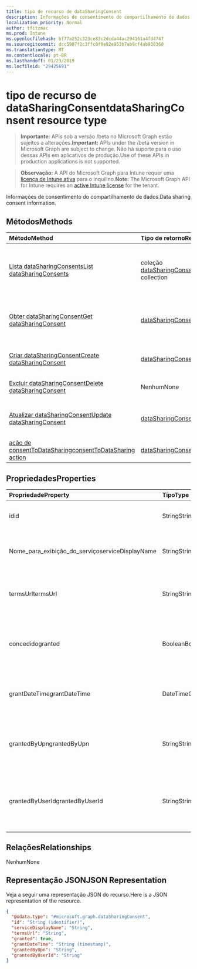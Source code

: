 ```yaml
---
title: tipo de recurso de dataSharingConsent
description: Informações de consentimento do compartilhamento de dados.
localization_priority: Normal
author: tfitzmac
ms.prod: Intune
ms.openlocfilehash: bf77a252c323ce83c2dcda44ac294161a4fd4747
ms.sourcegitcommit: dcc5907f2c3ffc0f0e82e953b7ab9cf4ab938360
ms.translationtype: MT
ms.contentlocale: pt-BR
ms.lasthandoff: 01/23/2019
ms.locfileid: "29425691"
---
```

# <a name="datasharingconsent-resource-type"></a><span data-ttu-id="18418-103">tipo de recurso de dataSharingConsent</span><span class="sxs-lookup"><span data-stu-id="18418-103">dataSharingConsent resource type</span></span>

> <span data-ttu-id="18418-104">**Importante:** APIs sob a versão /beta no Microsoft Graph estão sujeitos a alterações.</span><span class="sxs-lookup"><span data-stu-id="18418-104">**Important:** APIs under the /beta version in Microsoft Graph are subject to change.</span></span> <span data-ttu-id="18418-105">Não há suporte para o uso dessas APIs em aplicativos de produção.</span><span class="sxs-lookup"><span data-stu-id="18418-105">Use of these APIs in production applications is not supported.</span></span>

> <span data-ttu-id="18418-106">**Observação:** A API do Microsoft Graph para Intune requer uma [licença de Intune ativa](https://go.microsoft.com/fwlink/?linkid=839381) para o inquilino.</span><span class="sxs-lookup"><span data-stu-id="18418-106">**Note:** The Microsoft Graph API for Intune requires an [active Intune license](https://go.microsoft.com/fwlink/?linkid=839381) for the tenant.</span></span>

<span data-ttu-id="18418-107">Informações de consentimento do compartilhamento de dados.</span><span class="sxs-lookup"><span data-stu-id="18418-107">Data sharing consent information.</span></span>

## <a name="methods"></a><span data-ttu-id="18418-108">Métodos</span><span class="sxs-lookup"><span data-stu-id="18418-108">Methods</span></span>
|<span data-ttu-id="18418-109">Método</span><span class="sxs-lookup"><span data-stu-id="18418-109">Method</span></span>|<span data-ttu-id="18418-110">Tipo de retorno</span><span class="sxs-lookup"><span data-stu-id="18418-110">Return Type</span></span>|<span data-ttu-id="18418-111">Descrição</span><span class="sxs-lookup"><span data-stu-id="18418-111">Description</span></span>|
|:---|:---|:---|
|[<span data-ttu-id="18418-112">Lista dataSharingConsents</span><span class="sxs-lookup"><span data-stu-id="18418-112">List dataSharingConsents</span></span>](../api/intune-devices-datasharingconsent-list.md)|<span data-ttu-id="18418-113">coleção [dataSharingConsent](../resources/intune-devices-datasharingconsent.md)</span><span class="sxs-lookup"><span data-stu-id="18418-113">[dataSharingConsent](../resources/intune-devices-datasharingconsent.md) collection</span></span>|<span data-ttu-id="18418-114">Lista as propriedades e os relacionamentos dos objetos [dataSharingConsent](../resources/intune-devices-datasharingconsent.md) .</span><span class="sxs-lookup"><span data-stu-id="18418-114">List properties and relationships of the [dataSharingConsent](../resources/intune-devices-datasharingconsent.md) objects.</span></span>|
|[<span data-ttu-id="18418-115">Obter dataSharingConsent</span><span class="sxs-lookup"><span data-stu-id="18418-115">Get dataSharingConsent</span></span>](../api/intune-devices-datasharingconsent-get.md)|[<span data-ttu-id="18418-116">dataSharingConsent</span><span class="sxs-lookup"><span data-stu-id="18418-116">dataSharingConsent</span></span>](../resources/intune-devices-datasharingconsent.md)|<span data-ttu-id="18418-117">Leia as propriedades e os relacionamentos do objeto [dataSharingConsent](../resources/intune-devices-datasharingconsent.md) .</span><span class="sxs-lookup"><span data-stu-id="18418-117">Read properties and relationships of the [dataSharingConsent](../resources/intune-devices-datasharingconsent.md) object.</span></span>|
|[<span data-ttu-id="18418-118">Criar dataSharingConsent</span><span class="sxs-lookup"><span data-stu-id="18418-118">Create dataSharingConsent</span></span>](../api/intune-devices-datasharingconsent-create.md)|[<span data-ttu-id="18418-119">dataSharingConsent</span><span class="sxs-lookup"><span data-stu-id="18418-119">dataSharingConsent</span></span>](../resources/intune-devices-datasharingconsent.md)|<span data-ttu-id="18418-120">Crie um novo objeto de [dataSharingConsent](../resources/intune-devices-datasharingconsent.md) .</span><span class="sxs-lookup"><span data-stu-id="18418-120">Create a new [dataSharingConsent](../resources/intune-devices-datasharingconsent.md) object.</span></span>|
|[<span data-ttu-id="18418-121">Excluir dataSharingConsent</span><span class="sxs-lookup"><span data-stu-id="18418-121">Delete dataSharingConsent</span></span>](../api/intune-devices-datasharingconsent-delete.md)|<span data-ttu-id="18418-122">Nenhum</span><span class="sxs-lookup"><span data-stu-id="18418-122">None</span></span>|<span data-ttu-id="18418-123">Exclui um [dataSharingConsent](../resources/intune-devices-datasharingconsent.md).</span><span class="sxs-lookup"><span data-stu-id="18418-123">Deletes a [dataSharingConsent](../resources/intune-devices-datasharingconsent.md).</span></span>|
|[<span data-ttu-id="18418-124">Atualizar dataSharingConsent</span><span class="sxs-lookup"><span data-stu-id="18418-124">Update dataSharingConsent</span></span>](../api/intune-devices-datasharingconsent-update.md)|[<span data-ttu-id="18418-125">dataSharingConsent</span><span class="sxs-lookup"><span data-stu-id="18418-125">dataSharingConsent</span></span>](../resources/intune-devices-datasharingconsent.md)|<span data-ttu-id="18418-126">Atualize as propriedades de um objeto [dataSharingConsent](../resources/intune-devices-datasharingconsent.md) .</span><span class="sxs-lookup"><span data-stu-id="18418-126">Update the properties of a [dataSharingConsent](../resources/intune-devices-datasharingconsent.md) object.</span></span>|
|[<span data-ttu-id="18418-127">ação de consentToDataSharing</span><span class="sxs-lookup"><span data-stu-id="18418-127">consentToDataSharing action</span></span>](../api/intune-devices-datasharingconsent-consenttodatasharing.md)|[<span data-ttu-id="18418-128">dataSharingConsent</span><span class="sxs-lookup"><span data-stu-id="18418-128">dataSharingConsent</span></span>](../resources/intune-devices-datasharingconsent.md)|<span data-ttu-id="18418-129">Ainda não documentado</span><span class="sxs-lookup"><span data-stu-id="18418-129">Not yet documented</span></span>|

## <a name="properties"></a><span data-ttu-id="18418-130">Propriedades</span><span class="sxs-lookup"><span data-stu-id="18418-130">Properties</span></span>
|<span data-ttu-id="18418-131">Propriedade</span><span class="sxs-lookup"><span data-stu-id="18418-131">Property</span></span>|<span data-ttu-id="18418-132">Tipo</span><span class="sxs-lookup"><span data-stu-id="18418-132">Type</span></span>|<span data-ttu-id="18418-133">Descrição</span><span class="sxs-lookup"><span data-stu-id="18418-133">Description</span></span>|
|:---|:---|:---|
|<span data-ttu-id="18418-134">id</span><span class="sxs-lookup"><span data-stu-id="18418-134">id</span></span>|<span data-ttu-id="18418-135">String</span><span class="sxs-lookup"><span data-stu-id="18418-135">String</span></span>|<span data-ttu-id="18418-136">O consentimento de compartilhamento de dados Id</span><span class="sxs-lookup"><span data-stu-id="18418-136">The data sharing consent Id</span></span>|
|<span data-ttu-id="18418-137">Nome_para_exibição_do_serviço</span><span class="sxs-lookup"><span data-stu-id="18418-137">serviceDisplayName</span></span>|<span data-ttu-id="18418-138">String</span><span class="sxs-lookup"><span data-stu-id="18418-138">String</span></span>|<span data-ttu-id="18418-139">O nome para exibição do fluxo de trabalho de serviço</span><span class="sxs-lookup"><span data-stu-id="18418-139">The display name of the service work flow</span></span>|
|<span data-ttu-id="18418-140">termsUrl</span><span class="sxs-lookup"><span data-stu-id="18418-140">termsUrl</span></span>|<span data-ttu-id="18418-141">String</span><span class="sxs-lookup"><span data-stu-id="18418-141">String</span></span>|<span data-ttu-id="18418-142">O TermsUrl para os consentimento de compartilhamento de dados</span><span class="sxs-lookup"><span data-stu-id="18418-142">The TermsUrl for the data sharing consent</span></span>|
|<span data-ttu-id="18418-143">concedido</span><span class="sxs-lookup"><span data-stu-id="18418-143">granted</span></span>|<span data-ttu-id="18418-144">Boolean</span><span class="sxs-lookup"><span data-stu-id="18418-144">Boolean</span></span>|<span data-ttu-id="18418-145">O estado foram concedido para os consentimento de compartilhamento de dados</span><span class="sxs-lookup"><span data-stu-id="18418-145">The granted state for the data sharing consent</span></span>|
|<span data-ttu-id="18418-146">grantDateTime</span><span class="sxs-lookup"><span data-stu-id="18418-146">grantDateTime</span></span>|<span data-ttu-id="18418-147">DateTimeOffset</span><span class="sxs-lookup"><span data-stu-id="18418-147">DateTimeOffset</span></span>|<span data-ttu-id="18418-148">O consentimento de tempo foi concedido para esta conta</span><span class="sxs-lookup"><span data-stu-id="18418-148">The time consent was granted for this account</span></span>|
|<span data-ttu-id="18418-149">grantedByUpn</span><span class="sxs-lookup"><span data-stu-id="18418-149">grantedByUpn</span></span>|<span data-ttu-id="18418-150">String</span><span class="sxs-lookup"><span data-stu-id="18418-150">String</span></span>|<span data-ttu-id="18418-151">O Upn do usuário que tenha concedido consentimento para esta conta</span><span class="sxs-lookup"><span data-stu-id="18418-151">The Upn of the user that granted consent for this account</span></span>|
|<span data-ttu-id="18418-152">grantedByUserId</span><span class="sxs-lookup"><span data-stu-id="18418-152">grantedByUserId</span></span>|<span data-ttu-id="18418-153">String</span><span class="sxs-lookup"><span data-stu-id="18418-153">String</span></span>|<span data-ttu-id="18418-154">A identificação do usuário do usuário que tenha concedido consentimento para esta conta</span><span class="sxs-lookup"><span data-stu-id="18418-154">The UserId of the user that granted consent for this account</span></span>|

## <a name="relationships"></a><span data-ttu-id="18418-155">Relações</span><span class="sxs-lookup"><span data-stu-id="18418-155">Relationships</span></span>
<span data-ttu-id="18418-156">Nenhum</span><span class="sxs-lookup"><span data-stu-id="18418-156">None</span></span>

## <a name="json-representation"></a><span data-ttu-id="18418-157">Representação JSON</span><span class="sxs-lookup"><span data-stu-id="18418-157">JSON Representation</span></span>
<span data-ttu-id="18418-158">Veja a seguir uma representação JSON do recurso.</span><span class="sxs-lookup"><span data-stu-id="18418-158">Here is a JSON representation of the resource.</span></span>
<!-- {
  "blockType": "resource",
  "keyProperty": "id",
  "@odata.type": "microsoft.graph.dataSharingConsent"
}
-->
``` json
{
  "@odata.type": "#microsoft.graph.dataSharingConsent",
  "id": "String (identifier)",
  "serviceDisplayName": "String",
  "termsUrl": "String",
  "granted": true,
  "grantDateTime": "String (timestamp)",
  "grantedByUpn": "String",
  "grantedByUserId": "String"
}
```




